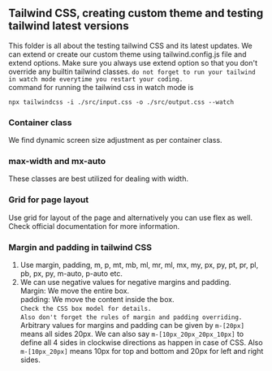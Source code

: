 ## Tailwind CSS, creating custom theme and testing tailwind latest versions
This folder is all about the testing tailwind CSS and its latest updates. We can extend or create our custom theme using tailwind.config.js file and extend options. Make sure you always use extend option so that you don't override any builtin tailwind classes. 
`do not forget to run your tailwind in watch mode everytime you restart your coding.`    
command for running the tailwind css in watch mode is     
```
npx tailwindcss -i ./src/input.css -o ./src/output.css --watch
```
### Container class
We find dynamic screen size adjustment as per container class. 
### max-width and mx-auto 
These classes are best utilized for dealing with width. 
### Grid for page layout
Use grid for layout of the page and alternatively you can use flex as well. Check official documentation for more information.     
### Margin and padding in tailwind CSS
1. Use margin, padding, m, p, mt, mb, ml, mr, ml, mx, my, px, py, pt, pr, pl, pb, px, py, m-auto, p-auto etc. 
2. We can use negative values for negative margins and padding.    
Margin: We move the entire box.     
padding: We move the content inside the box.     
`Check the CSS box model for details.`     
`Also don't forget the rules of margin and padding overriding.`    
Arbitrary values for margins and padding can be given by `m-[20px]` means all sides 20px. We can also say `m-[10px_20px_20px_10px]` to define all 4 sides in clockwise directions as happen in case of CSS. Also `m-[10px_20px]` means 10px for top and bottom and 20px for left and right sides. 
